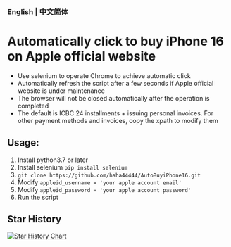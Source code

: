 ### English | [中文简体](./README_zh-cn.md)
# Automatically click to buy iPhone 16 on Apple official website
* Use selenium to operate Chrome to achieve automatic click
* Automatically refresh the script after a few seconds if Apple official website is under maintenance
* The browser will not be closed automatically after the operation is completed
* The default is ICBC 24 installments + issuing personal invoices. For other payment methods and invoices, copy the xpath to modify them

## Usage:
1. Install python3.7 or later
2. Install selenium `pip install selenium`
3. `git clone https://github.com/haha44444/AutoBuyiPhone16.git`
4. Modify `appleid_username = 'your apple account email'`
5. Modify `appleid_password = 'your apple account password'`
6. Run the script

## Star History

[![Star History Chart](https://api.star-history.com/svg?repos=haha44444/AutoBuyiPhone16&type=Date)](https://star-history.com/#haha44444/AutoBuyiPhone16&Date)
